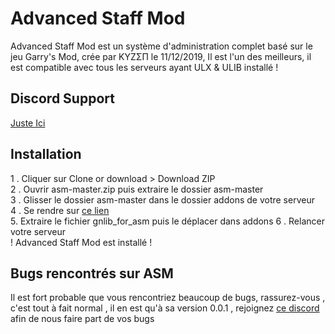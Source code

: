 # Advanced Staff Mod
Advanced Staff Mod est un système d'administration complet basé sur le jeu Garry's Mod, crée par KYZΣП le 11/12/2019, 
Il est l'un des meilleurs, il est compatible avec tous les serveurs ayant ULX & ULIB installé !

## Discord Support
[Juste Ici](https://discord.gg/mRm4fuS)

## Installation

1 . Cliquer sur Clone or download > Download ZIP  
2 . Ouvrir asm-master.zip puis extraire le dossier asm-master  
3 . Glisser le dossier asm-master dans le dossier addons de votre serveur  
4 . Se rendre sur [ce lien](https://www.mediafire.com/file/n73wit4nqrsl4e4/gnlib_for_asm.zip)  
5. Extraire le fichier gnlib_for_asm puis le déplacer dans addons
6 . Relancer votre serveur   
! Advanced Staff Mod est installé !  

## Bugs rencontrés sur ASM
Il est fort probable que vous rencontriez beaucoup de bugs, rassurez-vous , c'est tout à fait normal , il en est qu'à sa version 0.0.1 , rejoignez [ce discord](https://discord.gg/mRm4fuS) afin de nous faire part de vos bugs
